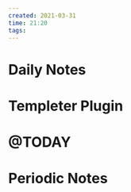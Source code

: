 ```yaml
---
created: 2021-03-31
time: 21:20
tags: 
---
```


# Daily Notes

# Templeter Plugin

# @TODAY

# Periodic Notes